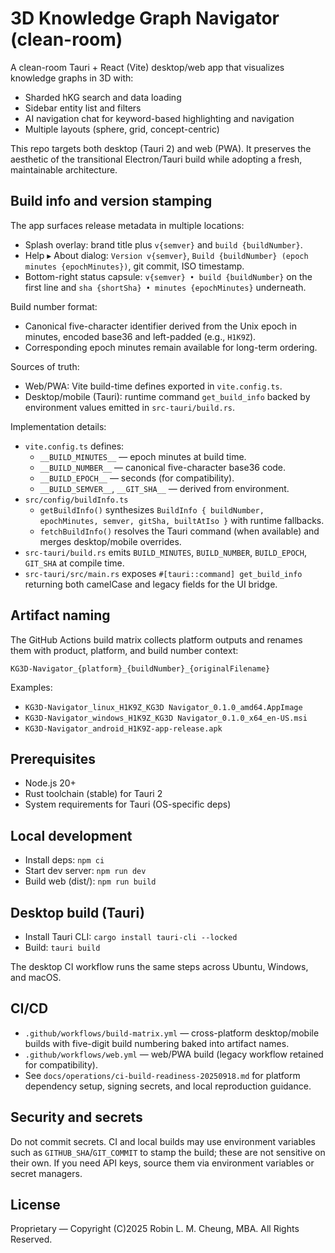 # 3D Knowledge Graph Navigator (clean-room)

A clean-room Tauri + React (Vite) desktop/web app that visualizes knowledge graphs in 3D with:
- Sharded hKG search and data loading
- Sidebar entity list and filters
- AI navigation chat for keyword-based highlighting and navigation
- Multiple layouts (sphere, grid, concept-centric)

This repo targets both desktop (Tauri 2) and web (PWA). It preserves the aesthetic of the transitional Electron/Tauri build while adopting a fresh, maintainable architecture.

## Build info and version stamping

The app surfaces release metadata in multiple locations:
- Splash overlay: brand title plus `v{semver}` and `build {buildNumber}`.
- Help ▸ About dialog: `Version v{semver}`, `Build {buildNumber} (epoch minutes {epochMinutes})`, git commit, ISO timestamp.
- Bottom-right status capsule: `v{semver} • build {buildNumber}` on the first line and `sha {shortSha} • minutes {epochMinutes}` underneath.

Build number format:
- Canonical five-character identifier derived from the Unix epoch in minutes, encoded base36 and left-padded (e.g., `H1K9Z`).
- Corresponding epoch minutes remain available for long-term ordering.

Sources of truth:
- Web/PWA: Vite build-time defines exported in `vite.config.ts`.
- Desktop/mobile (Tauri): runtime command `get_build_info` backed by environment values emitted in `src-tauri/build.rs`.

Implementation details:
- `vite.config.ts` defines:
  - `__BUILD_MINUTES__` — epoch minutes at build time.
  - `__BUILD_NUMBER__` — canonical five-character base36 code.
  - `__BUILD_EPOCH__` — seconds (for compatibility).
  - `__BUILD_SEMVER__`, `__GIT_SHA__` — derived from environment.
- `src/config/buildInfo.ts`
  - `getBuildInfo()` synthesizes `BuildInfo { buildNumber, epochMinutes, semver, gitSha, builtAtIso }` with runtime fallbacks.
  - `fetchBuildInfo()` resolves the Tauri command (when available) and merges desktop/mobile overrides.
- `src-tauri/build.rs` emits `BUILD_MINUTES`, `BUILD_NUMBER`, `BUILD_EPOCH`, `GIT_SHA` at compile time.
- `src-tauri/src/main.rs` exposes `#[tauri::command] get_build_info` returning both camelCase and legacy fields for the UI bridge.

## Artifact naming

The GitHub Actions build matrix collects platform outputs and renames them with product, platform, and build number context:

```
KG3D-Navigator_{platform}_{buildNumber}_{originalFilename}
```

Examples:
- `KG3D-Navigator_linux_H1K9Z_KG3D Navigator_0.1.0_amd64.AppImage`
- `KG3D-Navigator_windows_H1K9Z_KG3D Navigator_0.1.0_x64_en-US.msi`
- `KG3D-Navigator_android_H1K9Z-app-release.apk`

## Prerequisites

- Node.js 20+
- Rust toolchain (stable) for Tauri 2
- System requirements for Tauri (OS-specific deps)

## Local development

- Install deps: `npm ci`
- Start dev server: `npm run dev`
- Build web (dist/): `npm run build`

## Desktop build (Tauri)

- Install Tauri CLI: `cargo install tauri-cli --locked`
- Build: `tauri build`

The desktop CI workflow runs the same steps across Ubuntu, Windows, and macOS.

## CI/CD

- `.github/workflows/build-matrix.yml` — cross-platform desktop/mobile builds with five-digit build numbering baked into artifact names.
- `.github/workflows/web.yml` — web/PWA build (legacy workflow retained for compatibility).
- See `docs/operations/ci-build-readiness-20250918.md` for platform dependency setup, signing secrets, and local reproduction guidance.

## Security and secrets

Do not commit secrets. CI and local builds may use environment variables such as `GITHUB_SHA`/`GIT_COMMIT` to stamp the build; these are not sensitive on their own. If you need API keys, source them via environment variables or secret managers.

## License

Proprietary — Copyright (C)2025 Robin L. M. Cheung, MBA. All Rights Reserved.
